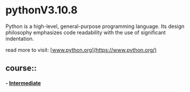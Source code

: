 # pythonV3.10.8
Python is a high-level, general-purpose programming language. Its design philosophy emphasizes code readability with the use of significant indentation.

read more to visit: [www.python.org](https://www.python.org/)

## course::
#### - [Intermediate](https://www.youtube.com/watch?v=HGOBQPFzWKo)
